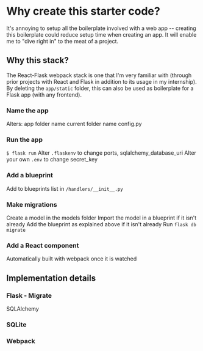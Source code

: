 # Why create this starter code?

It's annoying to setup all the boilerplate involved with a web app -- creating 
this boilerplate could reduce setup time when creating an app. It will enable
me to "dive right in" to the meat of a project.

## Why this stack?
The React-Flask webpack stack is one that I'm very familiar with (through prior projects with React and Flask in addition to its usage in my internship). By deleting the `app/static` folder, this can also be used as boilerplate for a Flask app (with any frontend). 

### Name the app
Alters:
app folder name
current folder name
config.py

### Run the app
`$ flask run`
Alter `.flaskenv` to change ports, sqlalchemy_database_uri
Alter your own `.env` to change secret_key

### Add a blueprint
Add to blueprints list in `/handlers/__init__.py`

### Make migrations
Create a model in the models folder
Import the model in a blueprint if it isn't already
Add the blueprint as explained above if it isn't already
Run `flask db migrate`

### Add a React component
Automatically built with webpack once it is watched

## Implementation details

### Flask - Migrate
SQLAlchemy

### SQLite


### Webpack


